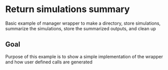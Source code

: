# Return simulations summary 
Basic example of manager wrapper to make a directory, store simulations, summarize the simulations, store the summarized outputs, and clean up

## Goal
Purpose of this example is to show a simple implementation of the wrapper and how user defined calls are generated